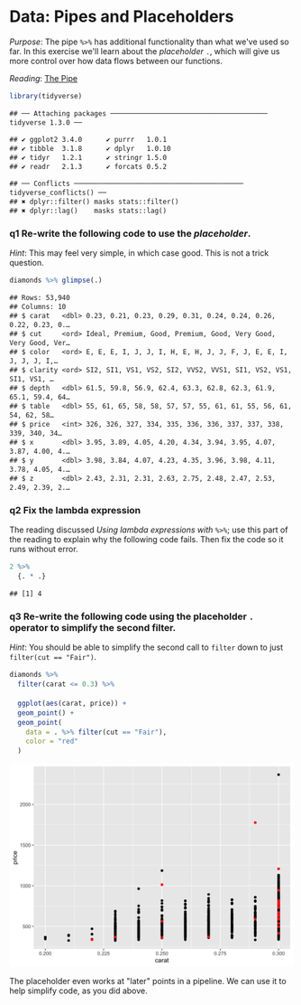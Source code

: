 
# Data: Pipes and Placeholders

*Purpose*: The pipe `%>%` has additional functionality than what we've used so far. In this exercise we'll learn about the *placeholder* `.`, which will give us more control over how data flows between our functions.

*Reading*: [The Pipe](https://magrittr.tidyverse.org/reference/pipe.html)




```r
library(tidyverse)
```

```
## ── Attaching packages ─────────────────────────────────────── tidyverse 1.3.0 ──
```

```
## ✔ ggplot2 3.4.0      ✔ purrr   1.0.1 
## ✔ tibble  3.1.8      ✔ dplyr   1.0.10
## ✔ tidyr   1.2.1      ✔ stringr 1.5.0 
## ✔ readr   2.1.3      ✔ forcats 0.5.2
```

```
## ── Conflicts ────────────────────────────────────────── tidyverse_conflicts() ──
## ✖ dplyr::filter() masks stats::filter()
## ✖ dplyr::lag()    masks stats::lag()
```

### __q1__ Re-write the following code to use the *placeholder*.

*Hint*: This may feel very simple, in which case good. This is not a trick question.


```r
diamonds %>% glimpse(.)
```

```
## Rows: 53,940
## Columns: 10
## $ carat   <dbl> 0.23, 0.21, 0.23, 0.29, 0.31, 0.24, 0.24, 0.26, 0.22, 0.23, 0.…
## $ cut     <ord> Ideal, Premium, Good, Premium, Good, Very Good, Very Good, Ver…
## $ color   <ord> E, E, E, I, J, J, I, H, E, H, J, J, F, J, E, E, I, J, J, J, I,…
## $ clarity <ord> SI2, SI1, VS1, VS2, SI2, VVS2, VVS1, SI1, VS2, VS1, SI1, VS1, …
## $ depth   <dbl> 61.5, 59.8, 56.9, 62.4, 63.3, 62.8, 62.3, 61.9, 65.1, 59.4, 64…
## $ table   <dbl> 55, 61, 65, 58, 58, 57, 57, 55, 61, 61, 55, 56, 61, 54, 62, 58…
## $ price   <int> 326, 326, 327, 334, 335, 336, 336, 337, 337, 338, 339, 340, 34…
## $ x       <dbl> 3.95, 3.89, 4.05, 4.20, 4.34, 3.94, 3.95, 4.07, 3.87, 4.00, 4.…
## $ y       <dbl> 3.98, 3.84, 4.07, 4.23, 4.35, 3.96, 3.98, 4.11, 3.78, 4.05, 4.…
## $ z       <dbl> 2.43, 2.31, 2.31, 2.63, 2.75, 2.48, 2.47, 2.53, 2.49, 2.39, 2.…
```

### __q2__ Fix the lambda expression

The reading discussed *Using lambda expressions with `%>%`*; use this part of the reading to explain why the following code fails. Then fix the code so it runs without error.


```r
2 %>%
  {. * .}
```

```
## [1] 4
```

### __q3__ Re-write the following code using the placeholder `.` operator to simplify the second filter.

*Hint*: You should be able to simplify the second call to `filter` down to just
`filter(cut == "Fair")`.


```r
diamonds %>%
  filter(carat <= 0.3) %>%

  ggplot(aes(carat, price)) +
  geom_point() +
  geom_point(
    data = . %>% filter(cut == "Fair"),
    color = "red"
  )
```

<img src="d25-e-data07-placeholders-solution_files/figure-html/q3-task-1.png" width="672" />

The placeholder even works at "later" points in a pipeline. We can use it to
help simplify code, as you did above.

<!-- include-exit-ticket -->
